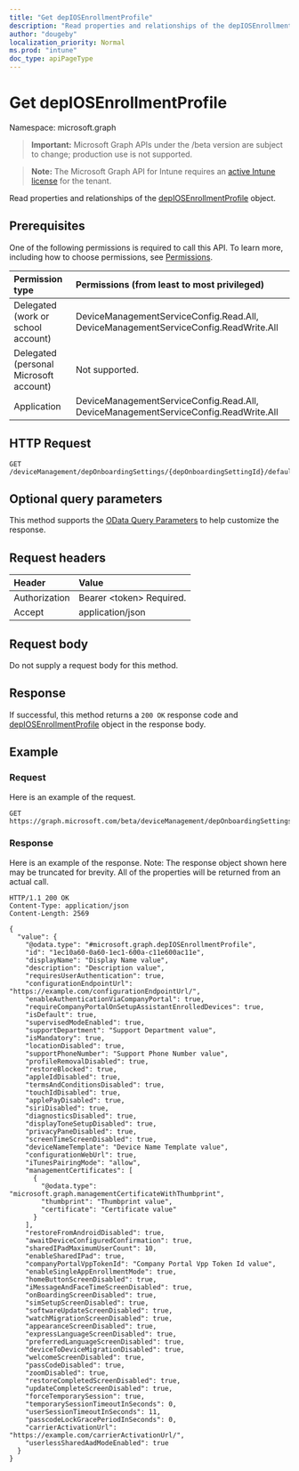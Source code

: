 ```yaml
---
title: "Get depIOSEnrollmentProfile"
description: "Read properties and relationships of the depIOSEnrollmentProfile object."
author: "dougeby"
localization_priority: Normal
ms.prod: "intune"
doc_type: apiPageType
---
```


# Get depIOSEnrollmentProfile

Namespace: microsoft.graph

> **Important:** Microsoft Graph APIs under the /beta version are subject to change; production use is not supported.

> **Note:** The Microsoft Graph API for Intune requires an [active Intune license](https://go.microsoft.com/fwlink/?linkid=839381) for the tenant.

Read properties and relationships of the [depIOSEnrollmentProfile](../resources/intune-enrollment-depiosenrollmentprofile.md) object.

## Prerequisites
One of the following permissions is required to call this API. To learn more, including how to choose permissions, see [Permissions](/graph/permissions-reference).

|Permission type|Permissions (from least to most privileged)|
|:---|:---|
|Delegated (work or school account)|DeviceManagementServiceConfig.Read.All, DeviceManagementServiceConfig.ReadWrite.All|
|Delegated (personal Microsoft account)|Not supported.|
|Application|DeviceManagementServiceConfig.Read.All, DeviceManagementServiceConfig.ReadWrite.All|

## HTTP Request
<!-- {
  "blockType": "ignored"
}
-->
``` http
GET /deviceManagement/depOnboardingSettings/{depOnboardingSettingId}/defaultIosEnrollmentProfile
```

## Optional query parameters
This method supports the [OData Query Parameters](/graph/query-parameters) to help customize the response.

## Request headers
|Header|Value|
|:---|:---|
|Authorization|Bearer &lt;token&gt; Required.|
|Accept|application/json|

## Request body
Do not supply a request body for this method.

## Response
If successful, this method returns a `200 OK` response code and [depIOSEnrollmentProfile](../resources/intune-enrollment-depiosenrollmentprofile.md) object in the response body.

## Example

### Request
Here is an example of the request.
``` http
GET https://graph.microsoft.com/beta/deviceManagement/depOnboardingSettings/{depOnboardingSettingId}/defaultIosEnrollmentProfile
```

### Response
Here is an example of the response. Note: The response object shown here may be truncated for brevity. All of the properties will be returned from an actual call.
``` http
HTTP/1.1 200 OK
Content-Type: application/json
Content-Length: 2569

{
  "value": {
    "@odata.type": "#microsoft.graph.depIOSEnrollmentProfile",
    "id": "1ec10a60-0a60-1ec1-600a-c11e600ac11e",
    "displayName": "Display Name value",
    "description": "Description value",
    "requiresUserAuthentication": true,
    "configurationEndpointUrl": "https://example.com/configurationEndpointUrl/",
    "enableAuthenticationViaCompanyPortal": true,
    "requireCompanyPortalOnSetupAssistantEnrolledDevices": true,
    "isDefault": true,
    "supervisedModeEnabled": true,
    "supportDepartment": "Support Department value",
    "isMandatory": true,
    "locationDisabled": true,
    "supportPhoneNumber": "Support Phone Number value",
    "profileRemovalDisabled": true,
    "restoreBlocked": true,
    "appleIdDisabled": true,
    "termsAndConditionsDisabled": true,
    "touchIdDisabled": true,
    "applePayDisabled": true,
    "siriDisabled": true,
    "diagnosticsDisabled": true,
    "displayToneSetupDisabled": true,
    "privacyPaneDisabled": true,
    "screenTimeScreenDisabled": true,
    "deviceNameTemplate": "Device Name Template value",
    "configurationWebUrl": true,
    "iTunesPairingMode": "allow",
    "managementCertificates": [
      {
        "@odata.type": "microsoft.graph.managementCertificateWithThumbprint",
        "thumbprint": "Thumbprint value",
        "certificate": "Certificate value"
      }
    ],
    "restoreFromAndroidDisabled": true,
    "awaitDeviceConfiguredConfirmation": true,
    "sharedIPadMaximumUserCount": 10,
    "enableSharedIPad": true,
    "companyPortalVppTokenId": "Company Portal Vpp Token Id value",
    "enableSingleAppEnrollmentMode": true,
    "homeButtonScreenDisabled": true,
    "iMessageAndFaceTimeScreenDisabled": true,
    "onBoardingScreenDisabled": true,
    "simSetupScreenDisabled": true,
    "softwareUpdateScreenDisabled": true,
    "watchMigrationScreenDisabled": true,
    "appearanceScreenDisabled": true,
    "expressLanguageScreenDisabled": true,
    "preferredLanguageScreenDisabled": true,
    "deviceToDeviceMigrationDisabled": true,
    "welcomeScreenDisabled": true,
    "passCodeDisabled": true,
    "zoomDisabled": true,
    "restoreCompletedScreenDisabled": true,
    "updateCompleteScreenDisabled": true,
    "forceTemporarySession": true,
    "temporarySessionTimeoutInSeconds": 0,
    "userSessionTimeoutInSeconds": 11,
    "passcodeLockGracePeriodInSeconds": 0,
    "carrierActivationUrl": "https://example.com/carrierActivationUrl/",
    "userlessSharedAadModeEnabled": true
  }
}
```




